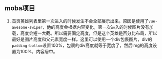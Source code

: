 ## moba项目

1. 首页英雄列表里第一次进入的时候发生不会全部展示出来。原因是使用了`vue-awesome-swiper`，他的高度会根据内容变化，第一次进入的时候图片没有加载，高度会短一大截。所以需要固定高度，但是这个英雄是百分比布局，所以最好是图片高度和父元素宽度一样。这里可以使用一个div包裹图片，div的`padding-bottom`设置100%，包裹的div高度就等于宽度了，然后img的高度设置为100%，内容居中。

